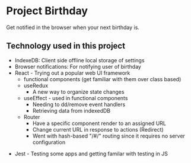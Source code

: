 # Project Birthday
Get notified in the browser when your next birthday is.
## Technology used in this project
* IndexeDB: Client side offline local storage of settings
* Browser notifications: For notifying user of birthday
* React - Trying out a popular web UI framework
  - functional components (get familiar with them over class based)
  - useRedux
    - A new way to organize state changes
  - useEffect - used in functional components
    - Needing to dd/remove event handlers
    - Retrieving data from indexedDB
   - Router
     - Have a specific component render to an assigned URL
     - Change current URL in response to actions (Redirect)
     - Went with hash-based "/#/" routing since it requires no server configuration
- Jest - Testing some apps and getting familar with testing in JS
